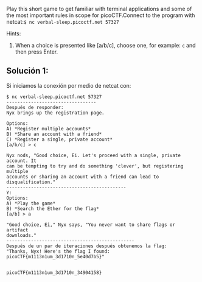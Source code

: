 Play this short game to get familiar with terminal applications and some of the most important rules in scope for picoCTF.Connect to the program with netcat:`$ nc verbal-sleep.picoctf.net 57327`

Hints:
1. When a choice is presented like [a/b/c], choose one, for example: `c` and then press Enter.

## Solución 1:
Si iniciamos la conexión por medio de netcat con:
```
$ nc verbal-sleep.picoctf.net 57327
---------------------------------
Después de responder:
Nyx brings up the registration page.

Options:
A) *Register multiple accounts*
B) *Share an account with a friend*
C) *Register a single, private account*
[a/b/c] > c

Nyx nods, "Good choice, Ei. Let's proceed with a single, private account. It
can be tempting to try and do something 'clever', but registering multiple
accounts or sharing an account with a friend can lead to disqualification."
--------------------------------------------
Y:
Options:
A) *Play the game*
B) *Search the Ether for the flag*
[a/b] > a

"Good choice, Ei," Nyx says, "You never want to share flags or artifact
downloads."
-----------------------------------------------
Después de un par de iteraciones después obtenemos la flag:
"Thanks, Nyx! Here's the flag I found: picoCTF{m1113n1um_3d1710n_5e40d7b5}"


picoCTF{m1113n1um_3d1710n_34904158}
```